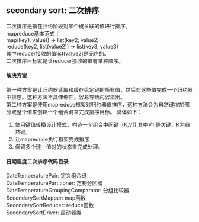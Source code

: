 ## secondary sort: 二次排序
二次排序是指在归约阶段对某个键关联的值进行排序。  
mapreduce基本范式：  
map(key1, value1) -> list(key2, value2)  
reduce(key2, list(value2)) -> list(key3, value3)  
其中reducer接收的值list(value2)是无序的。  
二次排序目标就是让reducer接收的值有某种顺序。  

#### 解决方案
 第一种方案是让归约器读取和缓存给定键的所有值，然后对这些值完成一个归约器中排序。这种方法不具伸缩性，容易导致内容溢出。  
 第二种方案是使用mapreduce框架对归约器值排序，这种方法会为自然键增加部分或整个值来创建一个组合键来完成排序目标。
具体如下：
 1. 使用键值转换设计模式，构造一个组合中间键（K,V1),其中V1 是次键，K为自然键。
 2. 让mapreduce执行框架完成排序
 3. 保留多个键－值对的状态来完成处理。

#### 日期温度二次排序代码目录
DateTemperaturePair: 定义组合键  
DateTemperaturePartitioner: 定制分区器  
DateTemperatureGroupingComparator: 分组比较器  
SecondarySortMapper: map函数  
SecondarySortReducer: reduce函数  
SecondarySortDriver: 启动器类  
